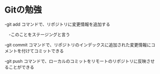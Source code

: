 # Gitの勉強

-git add コマンドで、リポジトリに変更情報を追加する　　

　-このことをステージングと言う

-git commit コマンドで、リポジトリのインデックスに追加された変更情報にコメントを付けてコミットできる　　

-git push コマンドで、ローカルのコミットをリモートのリポジトリに反映させることができる



